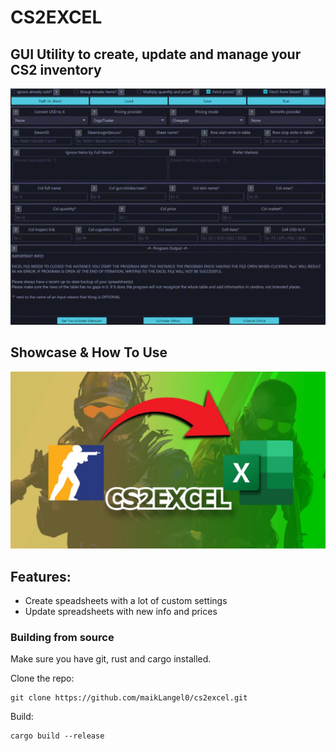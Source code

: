 <h1> CS2EXCEL </h1>
<h2>GUI Utility to create, update and manage your CS2 inventory</h2>
<img src=".\assets\images\cs2excel_showcase.gif"/>
<h2>Showcase & How To Use</h2>

[![Watch](\assets\images\cs2excel_thumb.jpg)](https://www.youtube.com/watch?v=dQw4w9WgXcQ)

<h2>Features:</h2>
<ul>
    <li>Create speadsheets with a lot of custom settings</li>
    <li>Update spreadsheets with new info and prices</li>
    <!--<li></li>-->
</ul>

<h3>Building from source</h3>
<p>Make sure you have git, rust and cargo installed.</p>
<p>Clone the repo:</p>

```
git clone https://github.com/maikLangel0/cs2excel.git
```

<p>Build:</p>

```
cargo build --release
```
